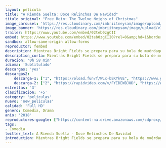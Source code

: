```yaml
---
layout: pelicula
title: "A Rienda Suelta: Doce Relinchos De Navidad"
titulo_original: "Free Rein: The Twelve Neighs of Christmas"
image_carousel: 'https://res.cloudinary.com/imbriitneysam/image/upload/v1545882119/rienda-poster-min.jpg'
image_banner: 'https://res.cloudinary.com/imbriitneysam/image/upload/v1545882121/rienda-banner-min.jpg'
trailer: https://www.youtube.com/embed/02teb0zgCII
embed: https://www.youtube.com/embed/02teb0zgCII0?rel=0&amp;hd=1&border=0&wmode=opaque&enablejsapi=1&modestbranding=1&controls=1&showinfo=1
sandbox: allow-same-origin allow-forms
reproductor: fembed
description: Mientras Bright Fields se prepara para su bola de muérdago, un adorno roto lleva a Zoe a un secreto familiar, mientras que Gaby se encuentra a merced de la nueva jefa Mia.
description_corta: Mientras Bright Fields se prepara para su bola de muérdago, un adorno roto lleva a Zoe a un secreto familiar, mientras que Gaby se encuentra a merced de la nueva jefa Mia.
duracion: '0h 58 min'
idioma: 'Subtitulado'
descargas: 'yes'
descargas2:
    descarga-1: ["1", "https://oload.fun/f/WLx-bEKYkVE", "https://www.google.com/s2/favicons?domain=openload.co","OpenLoad","https://res.cloudinary.com/imbriitneysam/image/upload/v1541473684/mexico.png", "Latino", "Full HD"]
    descarga-2: ["2", "https://rapidvideo.com/v/FYIDEWBJUD", "https://www.google.com/s2/favicons?domain=www.rapidvideo.com","RapidVideo","https://res.cloudinary.com/imbriitneysam/image/upload/v1541473684/mexico.png", "Latino", "Full HD"]
estrellas: '3'
clasificacion: '+5'
category: 'peliculas'
nuevo: 'new_peliculas'
calidad: 'Full HD'
genero: Comedia, Drama
anio: '2018'
reproductores-google: ["https://content-na.drive.amazonaws.com/cdproxy/share/UtLx1Yr6Jw1NEnzVS1ycg9UimRSEydswuel2J9KbAJ2/nodes/zQK5AAEHStGkd7OlIVLSUQ?nonce=Fr3GdTpvSlWIo7WmUb3mKlEZG9rrmg9n3ulAZ4cV2mhb6OucMfb3WESGF6AFiGd6"]
tags:
- Comedia
twitter_text: A Rienda Suelta - Doce Relinchos De Navidad
introduction: Mientras Bright Fields se prepara para su bola de muérdago, un adorno roto lleva a Zoe a un secreto familiar, mientras que Gaby se encuentra a merced de la nueva jefa Mia.
---
```



 







